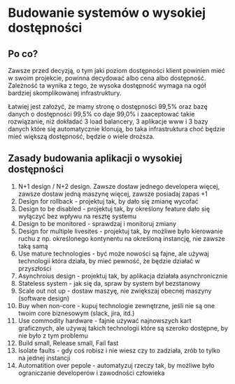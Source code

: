 # Budowanie systemów o wysokiej dostępności

## Po co?

Zawsze przed decyzją, o tym jaki poziom dostępności klient powinien mieć w swoim projekcie, powinna decydować albo cena albo dostępność. Zależność ta wynika z tego, że wysoka dostępność wymaga na ogół bardziej skomplikowanej infrastruktury.

Łatwiej jest założyć, że mamy stronę o dostępności 99,5% oraz bazę danych o dostępności 99,5% co daje 99,0% i zaaceptować takie rozwiązanie, niż dokładać 3 load balancery, 3 aplikacje www i 3 bazy danych które się automatycznie klonują, bo taka infrastruktura choć będzie mieć większą dostępność, będzie o wiele droższa.

## Zasady budowania aplikacji o wysokiej dostępności

1. N+1 design / N+2 design. Zawsze dostaw jednego developera więcej, zawsze dostaw jedną maszynę więcej, zawsze posiadaj zapas +1
2. Design for rollback - projektuj tak, by dało się zmianę wycofać
3. Design to be disabled - projektuj tak, by określony feature dało się wyłączyć bez wpływu na resztę systemu
4. Design to be monitored - sprawdzaj i monitoruj zmiany
5. Design for multiple livesites - projektuj tak, by możliwe było kierowanie ruchu z np. określonego kontynentu na określoną instancję, nie zawsze taką samą
6. Use mature technologies - być może nowości są fajne, ale używaj technologii która działa, by mieć pewność, że będzie działać w przyszłości
7. Asynchroius design - projektuj tak, by aplikacja działała asynchronicznie
8. Stateless system - jak się da, spraw by system był bezstanowy
9. Scale out not up - dostaw maszyę, nie zwiększaj obecnej maszyny \(software design\)
10. Buy when non-core - kupuj technologie zewnętrzne, jeśli nie są one twoim core biznesowym \(slack, jira, itd.\)
11. Use commodity hardware - fajnie używać najnowszych kart graficznych, ale używaj takich technologii które są szeroko dostępne, by nie było z tym problemu
12. Build small, Release small, Fail fast
13. Isolate faults - gdy coś robisz i nie wiesz czy to zadziała, zrób to tylko na jednej instancji
14. Automatition over pepole - automatyzuj rzeczy tak, by możliwe było ograniczanie developerów i zawodności człowieka

